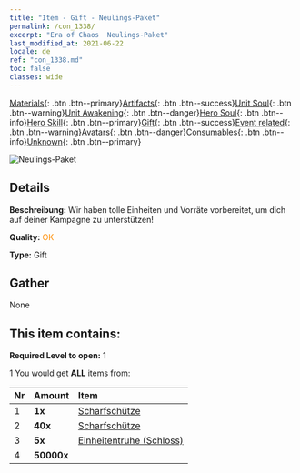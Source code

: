 ```yaml
---
title: "Item - Gift - Neulings-Paket"
permalink: /con_1338/
excerpt: "Era of Chaos  Neulings-Paket"
last_modified_at: 2021-06-22
locale: de
ref: "con_1338.md"
toc: false
classes: wide
---
```

 [Materials](/ItemsDE/){: .btn .btn--primary}[Artifacts](/ItemsDE/Artifacts/){: .btn .btn--success}[Unit Soul](/ItemsDE/UnitSoul/){: .btn .btn--warning}[Unit Awakening](/ItemsDE/UnitAwakening/){: .btn .btn--danger}[Hero Soul](/ItemsDE/HeroSoul/){: .btn .btn--info}[Hero Skill](/ItemsDE/HeroSkill/){: .btn .btn--primary}[Gift](/ItemsDE/Gift/){: .btn .btn--success}[Event related](/ItemsDE/Events/){: .btn .btn--warning}[Avatars](/ItemsDE/Avatars/){: .btn .btn--danger}[Consumables](/ItemsDE/Consumables/){: .btn .btn--info}[Unknown](/ItemsDE/Unknown/){: .btn .btn--primary}

 ![Neulings-Paket](/images/t/i_906015.png)

## Details
 **Beschreibung:** Wir haben tolle Einheiten und Vorräte vorbereitet, um dich auf deiner Kampagne zu unterstützen!

 **Quality:** <span style="color: #FF8C00">OK</span>

 **Type:** Gift

## Gather

  None

## This item contains:

 **Required Level to open:** 1

 1 You would get **ALL** items  from:

  | Nr | Amount |     Item    |
  |:---|:-------|:------------|
  | 1 |  **1x** | [Scharfschütze](/de/units/Marksman/) |  | 
  | 2 |  **40x** | [Scharfschütze](/ItemsDE/unt_191/) |  | 
  | 3 |  **5x** | [Einheitentruhe (Schloss)](/ItemsDE/con_1269/) |  | 
  | 4 |  **50000x** | <i class="fas fa-coins"/> |  | 
